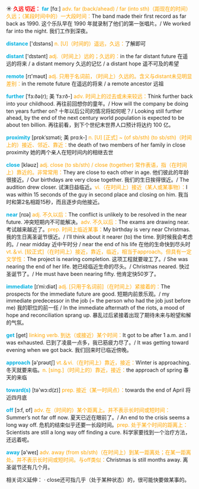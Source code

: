 ☀ <font color="red">**久远 切近：**</font>
<font color="sky blue">**far**</font> [fɑː] 
<font color="orange">adv. far (back/ahead) / far (into sth)（距现在的时间）久远；（某段时间中的）一大段时间：</font>The band made their first record as far back as 1990. 这个乐队早在 1990 年就录制了他们的第一张唱片。/ We worked far into the night. 我们工作到深夜。

<font color="sky blue">**distance**</font> ['dɪstəns] 
<font color="orange">n. [U]（时间的）遥远，久远：</font>了解即可

<font color="sky blue">**distant**</font> ['dɪstənt] 
<font color="orange">adj.（时间上）远的；久远的：</font>in the far distant future 在遥远的将来 / a distant memory 久远的记忆 / a distant hope 遥不可及的希望

<font color="sky blue">**remote**</font> [rɪ'məʊt] 
<font color="orange">adj. 只用于名词前，（时间上）久远的。含义与distant未见明显差别：</font>in the remote future 在遥远的将来 / a remote ancestor 远祖
           
<font color="sky blue">**further**</font> [ˈfɜ:ðə(r); 美 ˈfɜ:rð-]
<font color="orange">adv. 时间上的过去或未来较远：</font>Think further back into your childhood. 再往前回想你的童年。/ How will the company be doing ten years further on? 十年以后公司的情况将如何呢？/ Looking still further ahead, by the end of the next century world population is expected to be about ten billion. 再往前看，到下个世纪末世界人口预计将达约 100 亿。

<font color="sky blue">**proximity**</font> [prɒkˈsɪməti; 美 prɑ:k-]
<font color="orange">n. [U] [正式] ~ (of sb/sth) (to sb/sth)（时间上的）接近、邻近、靠近：</font>the death of two members of her family in close proximity 她的两个亲人在短时间内的相继去世

<font color="sky blue">**close**</font> [kləʊz] 
<font color="orange">adj. close (to sb/sth) / close (together) 常作表语，指（在时间上）靠近的。非常常用：</font>They are close to each other in age. 他们彼此的年龄很接近。/ Our birthdays are very close together. 我们的生日挨得很近。/ The audition drew closer. 试演日益临近。<font color="orange">vi.（在时间上）接近（某人或某事物）：</font>I was within 15 seconds of the guy in second place and closing on him. 我当时和第2名相距15秒，而且逐步向他接近。

<font color="sky blue">**near**</font> [nɪə] 
<font color="orange">adj. 不久以后：</font>The conflict is unlikely to be resolved in the near future. 冲突短期内不可能解决。<font color="orange">adv. 不久以后：</font>The exams are drawing near. 考试越来越近了。<font color="orange">prep. 时间上临近某事：</font>My birthday is very near Christmas. 我的生日离圣诞节很近。/ I’ll think about it nearer (to) the time. 到时候我会考虑的。/ near midday 近中午时分 / near the end of his life 在他的生命快到尽头时 <font color="orange">vt.＆vi. [较正式]（在时间上）接近，靠近，临近，相当于approach。但具有一定文学性：</font>The project is nearing completion. 这项工程就要竣工了。/ She was nearing the end of her life. 她已经临近生命的尽头。/ Christmas neared. 快过圣诞节了。/ He must have been nearing fifty. 他肯定快50岁了。
           
<font color="sky blue">**immediate**</font> [ɪˈmi:diət]
<font color="orange">adj. [只用于名词前]（在时间上）紧接着的：</font>The prospects for the immediate future are good. 短期内前景乐观。/ my immediate predecessor in the job (= the person who had the job just before me) 我的职位的前一任 / In the immediate aftermath of the riots, a mood of hope and reconciliation sprang up. 暴乱过后紧接着出现了期待未来与盼望和解的气氛。

<font color="sky blue">**get**</font> [ɡet] 
<font color="orange">linking verb. 到达（或接近）某个时间：</font>It got to be after 1 a.m. and I was exhausted. 已到了凌晨一点多，我已筋疲力尽了。/ It was getting toward evening when we got back. 我们回来时已临近傍晚。

<font color="sky blue">**approach**</font> [ə'prəʊtʃ] 
<font color="orange">vt.＆vi.（在时间上）靠近，接近：</font>Winter is approaching. 冬天就要来临。<font color="orange">n. [sing.]（时间上的）靠近，接近：</font>the approach of spring 春天的来临

<font color="sky blue">**toward(s)**</font> [tə'wɔ:d(z)] 
<font color="orange">prep. 接近（某一时间点）：</font>towards the end of April 将近四月底

<font color="sky blue">**off**</font> [ɔ:f, ɒf] 
<font color="orange">adv. 在（时间的）某个距离上。并不表示长时间或短时间：</font>Summer’s not far off now. 夏天已近在眼前了。/ An end to the crisis seems a long way off. 危机的结束似乎还要一长段时间。<font color="orange">prep. 处于某个时间的距离上：</font>Scientists are still a long way off finding a cure. 科学家要找到一个治疗方法，还远着呢。

<font color="sky blue">**away**</font> [ə'weɪ] 
<font color="orange">adv. away (from sb/sth)（在时间上）到某一距离处；在某一距离处。并不表示长时间或短时间。与off类似：</font>Christmas is still months away. 离圣诞节还有几个月。 

相关词义延伸：
· close还可指几乎（处于某种状态）的，很可能快要做某事的。
